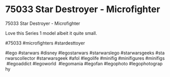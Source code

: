 # 75033 Star Destroyer - Microfighter

75033 Star Destroyer - Microfighter

Love this Series 1 model albeit it quite small.

#75033 #microfighters #stardesttoyer

#lego #starwars #disney #legostarwars #starwarslego #starwarsgeeks #starwarscollector #starwarsgeek #afol #legolife #minifig #minifigures #minifigs #legoaddict #legoworld  #legomania #legofan #legophoto #legophotography

